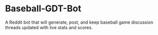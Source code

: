 Baseball-GDT-Bot
================

A Reddit bot that will generate, post, and keep baseball game discussion threads updated with live stats and scores.
